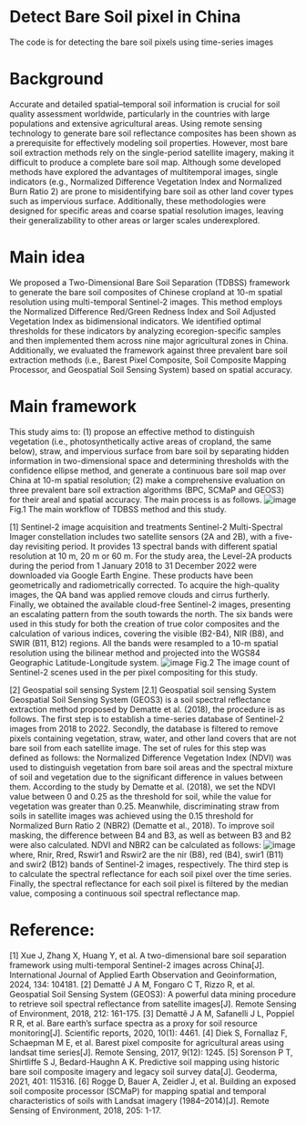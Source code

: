 # Detect Bare Soil pixel in China
The code is for detecting the bare soil pixels using time-series images
# Background
Accurate and detailed spatial–temporal soil information is crucial for soil quality assessment worldwide, particularly in the countries with large populations and extensive agricultural areas. Using remote sensing technology to generate bare soil reflectance composites has been shown as a prerequisite for effectively modeling soil properties. However, most bare soil extraction methods rely on the single-period satellite imagery, making it difficult to produce a complete bare soil map. Although some developed methods have explored the advantages of multitemporal images, single indicators (e.g., Normalized Difference Vegetation Index and Normalized Burn Ratio 2) are prone to misidentifying bare soil as other land cover types such as impervious surface. Additionally, these methodologies were designed for specific areas and coarse spatial resolution images, leaving their generalizability to other areas or larger scales underexplored.
# Main idea
We proposed a Two-Dimensional Bare Soil Separation (TDBSS) framework to generate the bare soil composites of Chinese cropland at 10-m spatial resolution using multi-temporal Sentinel-2 images. This method employs the Normalized Difference Red/Green Redness Index and Soil Adjusted Vegetation Index as bidimensional indicators. We identified optimal thresholds for these indicators by analyzing ecoregion-specific samples and then implemented them across nine major agricultural zones in China. Additionally, we evaluated the framework against three prevalent bare soil extraction methods (i.e., Barest Pixel Composite, Soil Composite Mapping Processor, and Geospatial Soil Sensing System) based on spatial accuracy. 
# Main framework
This study aims to: (1) propose an effective method to distinguish vegetation (i.e., photosynthetically active areas of cropland, the same below), straw, and impervious surface from bare soil
by separating hidden information in two-dimensional space and determining thresholds with the confidence ellipse method, and generate a continuous bare soil map over China at 10-m spatial resolution; (2) make a comprehensive evaluation on three prevalent bare soil extraction algorithms (BPC, SCMaP and GEOS3) for their areal and spatial accuracy. The main process is as follows.
                                                      ![image](https://github.com/user-attachments/assets/f1903f50-6f8b-4507-82b2-fe4dcdd79648)
                                                                  Fig.1 The main workflow of TDBSS method and this study.
                                                                  
[1] Sentinel-2 image acquisition and treatments
Sentinel-2 Multi-Spectral Imager constellation includes two satellite sensors (2A and 2B), with a five-day revisiting period. It provides 13 spectral bands with different spatial resolution at 10 m, 20 m or 60 m. For the study area, the Level-2A products during the period from 1 January 2018 to 31 December 2022 were downloaded via Google Earth Engine. These products have been geometrically and radiometrically corrected. To acquire the high-quality images, the QA band was applied remove clouds and cirrus furtherly. Finally, we obtained the available cloud-free Sentinel-2 images, presenting an escalating pattern from the south towards the north. The six bands were used in this study for both the creation of true color composites and the calculation of various indices, covering the visible (B2-B4), NIR (B8), and SWIR (B11, B12) regions. All the bands were resampled to a 10-m spatial resolution using the bilinear method and projected into the WGS84 Geographic Latitude-Longitude system.
                                                      ![image](https://github.com/user-attachments/assets/c4b399b6-5b85-496f-93e0-320ae161a85c)
                                                    Fig.2 The image count of Sentinel-2 scenes used in the per pixel compositing for this study.
                                                    
[2]  Geospatial soil sensing System
[2.1] Geospatial soil sensing System
Geospatial Soil Sensing System (GEOS3) is a soil spectral reflectance extraction method proposed by Dematte et al. (2018), the procedure is as follows. The first step is to establish a time-series database of Sentinel-2 images from 2018 to 2022. Secondly, the database is filtered to remove pixels containing vegetation, straw, water, and other land covers that are not bare soil from each satellite image. The set of rules for this step was defined as follows: the Normalized Difference Vegetation Index (NDVI) was used to distinguish vegetation from bare soil areas and the spectral mixture of soil and vegetation due to the significant difference in values between them. According to the study by Dematte et al. (2018), we set the NDVI value between 0 and 0.25 as the threshold for soil, while the value for vegetation was greater than 0.25. Meanwhile, discriminating straw from soils in satellite images was achieved using the 0.15 threshold for Normalized Burn Ratio 2 (NBR2) (Dematte et al., 2018). To improve soil masking, the difference between B4 and B3, as well as between B3 and B2 were also calculated. NDVI and NBR2 can be calculated as follows:
                                                      ![image](https://github.com/user-attachments/assets/6859078f-942c-46f8-a822-a39e4b68a036)
where, Rnir, Rred, Rswir1 and Rswir2 are the nir (B8), red (B4), swir1 (B11) and swir2 (B12) bands of Sentinel-2 images, respectively. The third step is to calculate the spectral reflectance for each soil pixel over the time series. Finally, the spectral reflectance for each soil pixel is filtered by the median value, composing a continuous soil spectral reflectance map.



# Reference:
[1] Xue J, Zhang X, Huang Y, et al. A two-dimensional bare soil separation framework using multi-temporal Sentinel-2 images across China[J]. International Journal of Applied Earth Observation and Geoinformation, 2024, 134: 104181.
[2] Demattê J A M, Fongaro C T, Rizzo R, et al. Geospatial Soil Sensing System (GEOS3): A powerful data mining procedure to retrieve soil spectral reflectance from satellite images[J]. Remote Sensing of Environment, 2018, 212: 161-175.
[3] Demattê J A M, Safanelli J L, Poppiel R R, et al. Bare earth’s surface spectra as a proxy for soil resource monitoring[J]. Scientific reports, 2020, 10(1): 4461.
[4] Diek S, Fornallaz F, Schaepman M E, et al. Barest pixel composite for agricultural areas using landsat time series[J]. Remote Sensing, 2017, 9(12): 1245.
[5] Sorenson P T, Shirtliffe S J, Bedard-Haughn A K. Predictive soil mapping using historic bare soil composite imagery and legacy soil survey data[J]. Geoderma, 2021, 401: 115316.
[6] Rogge D, Bauer A, Zeidler J, et al. Building an exposed soil composite processor (SCMaP) for mapping spatial and temporal characteristics of soils with Landsat imagery (1984–2014)[J]. Remote Sensing of Environment, 2018, 205: 1-17.


